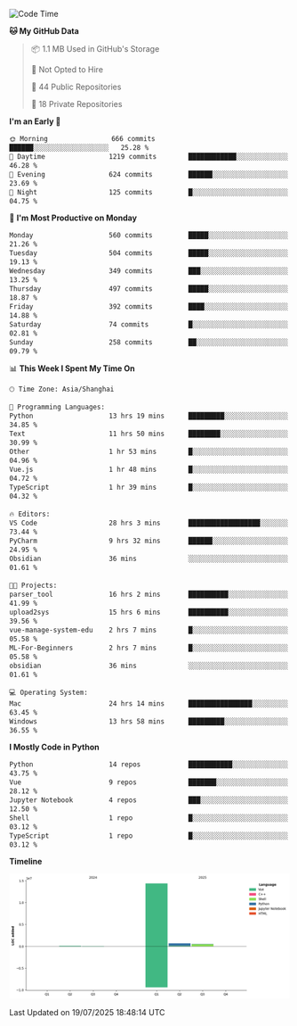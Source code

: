 <!--START_SECTION:waka-->
![Code Time](http://img.shields.io/badge/Code%20Time-556%20hrs-blue)

**🐱 My GitHub Data** 

> 📦 1.1 MB Used in GitHub's Storage 
 > 
> 🚫 Not Opted to Hire
 > 
> 📜 44 Public Repositories 
 > 
> 🔑 18 Private Repositories 
 > 
**I'm an Early 🐤** 

```text
🌞 Morning                666 commits         ██████░░░░░░░░░░░░░░░░░░░   25.28 % 
🌆 Daytime                1219 commits        ████████████░░░░░░░░░░░░░   46.28 % 
🌃 Evening                624 commits         ██████░░░░░░░░░░░░░░░░░░░   23.69 % 
🌙 Night                  125 commits         █░░░░░░░░░░░░░░░░░░░░░░░░   04.75 % 
```
📅 **I'm Most Productive on Monday** 

```text
Monday                   560 commits         █████░░░░░░░░░░░░░░░░░░░░   21.26 % 
Tuesday                  504 commits         █████░░░░░░░░░░░░░░░░░░░░   19.13 % 
Wednesday                349 commits         ███░░░░░░░░░░░░░░░░░░░░░░   13.25 % 
Thursday                 497 commits         █████░░░░░░░░░░░░░░░░░░░░   18.87 % 
Friday                   392 commits         ████░░░░░░░░░░░░░░░░░░░░░   14.88 % 
Saturday                 74 commits          █░░░░░░░░░░░░░░░░░░░░░░░░   02.81 % 
Sunday                   258 commits         ██░░░░░░░░░░░░░░░░░░░░░░░   09.79 % 
```


📊 **This Week I Spent My Time On** 

```text
🕑︎ Time Zone: Asia/Shanghai

💬 Programming Languages: 
Python                   13 hrs 19 mins      █████████░░░░░░░░░░░░░░░░   34.85 % 
Text                     11 hrs 50 mins      ████████░░░░░░░░░░░░░░░░░   30.99 % 
Other                    1 hr 53 mins        █░░░░░░░░░░░░░░░░░░░░░░░░   04.96 % 
Vue.js                   1 hr 48 mins        █░░░░░░░░░░░░░░░░░░░░░░░░   04.72 % 
TypeScript               1 hr 39 mins        █░░░░░░░░░░░░░░░░░░░░░░░░   04.32 % 

🔥 Editors: 
VS Code                  28 hrs 3 mins       ██████████████████░░░░░░░   73.44 % 
PyCharm                  9 hrs 32 mins       ██████░░░░░░░░░░░░░░░░░░░   24.95 % 
Obsidian                 36 mins             ░░░░░░░░░░░░░░░░░░░░░░░░░   01.61 % 

🐱‍💻 Projects: 
parser_tool              16 hrs 2 mins       ██████████░░░░░░░░░░░░░░░   41.99 % 
upload2sys               15 hrs 6 mins       ██████████░░░░░░░░░░░░░░░   39.56 % 
vue-manage-system-edu    2 hrs 7 mins        █░░░░░░░░░░░░░░░░░░░░░░░░   05.58 % 
ML-For-Beginners         2 hrs 7 mins        █░░░░░░░░░░░░░░░░░░░░░░░░   05.58 % 
obsidian                 36 mins             ░░░░░░░░░░░░░░░░░░░░░░░░░   01.61 % 

💻 Operating System: 
Mac                      24 hrs 14 mins      ████████████████░░░░░░░░░   63.45 % 
Windows                  13 hrs 58 mins      █████████░░░░░░░░░░░░░░░░   36.55 % 
```

**I Mostly Code in Python** 

```text
Python                   14 repos            ███████████░░░░░░░░░░░░░░   43.75 % 
Vue                      9 repos             ███████░░░░░░░░░░░░░░░░░░   28.12 % 
Jupyter Notebook         4 repos             ███░░░░░░░░░░░░░░░░░░░░░░   12.50 % 
Shell                    1 repo              █░░░░░░░░░░░░░░░░░░░░░░░░   03.12 % 
TypeScript               1 repo              █░░░░░░░░░░░░░░░░░░░░░░░░   03.12 % 
```



**Timeline**

![Lines of Code chart](https://raw.githubusercontent.com/White1943/White1943/main/assets/bar_graph.png)


 Last Updated on 19/07/2025 18:48:14 UTC
<!--END_SECTION:waka-->
